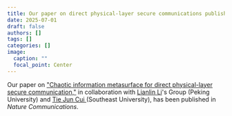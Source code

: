 ```yaml
---
title: Our paper on direct physical-layer secure communications published in NATCOMM
date: 2025-07-01
draft: false
authors: []
tags: []
categories: []
image:
  caption: ""
  focal_point: Center
---
```

Our paper on ["Chaotic information metasurface for direct physical-layer secure communication,"](/publication/ij-189-NC-2025)
in collaboration with [Lianlin Li]'s Group (Peking University) and
[Tie Jun Cui ](https://scholar.google.com/citations?user=-h-1eJsAAAAJ&hl=en)(Southeast University),
has been published in *Nature Communications*.

[Lianlin Li]: https://www.researchgate.net/profile/Lianlin-Li